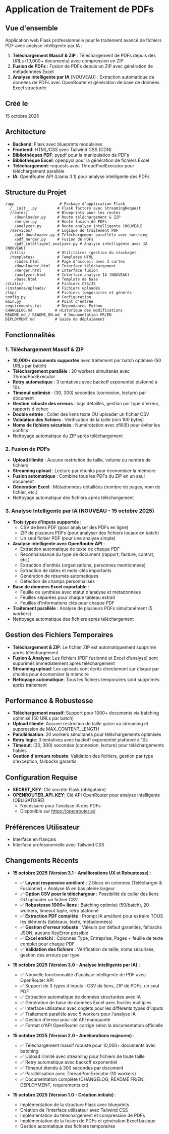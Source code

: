 # Application de Traitement de PDFs

## Vue d'ensemble
Application web Flask professionnelle pour le traitement avancé de fichiers PDF avec analyse intelligente par IA :
1. **Téléchargement Massif & ZIP** : Téléchargement de PDFs depuis des URLs (10,000+ documents) avec compression en ZIP
2. **Fusion de PDFs** : Fusion de PDFs depuis un ZIP avec génération de métadonnées Excel
3. **Analyse Intelligente par IA** (NOUVEAU) : Extraction automatique de données de PDFs avec OpenRouter et génération de base de données Excel structurée

## Créé le
15 octobre 2025

## Architecture
- **Backend**: Flask avec blueprints modulaires
- **Frontend**: HTML/CSS avec Tailwind CSS (CDN)
- **Bibliothèques PDF**: pypdf pour la manipulation de PDFs
- **Bibliothèque Excel**: openpyxl pour la génération de fichiers Excel
- **Téléchargement**: requests avec ThreadPoolExecutor pour téléchargement parallèle
- **IA**: OpenRouter API (Llama 3.1) pour analyse intelligente des PDFs

## Structure du Projet
```
/app                    # Package d'application Flask
  /__init__.py         # Flask factory avec StreamingRequest
  /routes/             # Blueprints pour les routes
    /downloader.py     # Route téléchargement & ZIP
    /merger.py         # Route fusion de PDFs
    /analyzer.py       # Route analyse intelligente (NOUVEAU)
  /services/           # Logique de traitement PDF
    /pdf_downloader.py # Téléchargement parallèle avec batching
    /pdf_merger.py     # Fusion de PDFs
    /pdf_intelligent_analyzer.py # Analyse intelligente avec IA (NOUVEAU)
  /utils/              # Utilitaires (gestion du stockage)
  /templates/          # Templates HTML
    /index.html        # Page d'accueil avec 3 cartes
    /downloader.html   # Interface téléchargement
    /merger.html       # Interface fusion
    /analyzer.html     # Interface analyse IA (NOUVEAU)
    /base.html         # Template de base
/static/               # Fichiers CSS/JS
/instance/uploads/     # Fichiers uploadés
/tmp/                  # Fichiers temporaires et générés
config.py              # Configuration
main.py                # Point d'entrée
requirements.txt       # Dépendances Python
CHANGELOG.md          # Historique des modifications
README.md / README_EN.md  # Documentation FR/EN
DEPLOYMENT.md         # Guide de déploiement
```

## Fonctionnalités

### 1. Téléchargement Massif & ZIP
- **10,000+ documents supportés** avec traitement par batch optimisé (50 URLs par batch)
- **Téléchargement parallèle** : 20 workers simultanés avec ThreadPoolExecutor
- **Retry automatique** : 3 tentatives avec backoff exponentiel plafonné à 10s
- **Timeout optimisé** : (30, 300) secondes (connexion, lecture) par document
- **Gestion robuste des erreurs** : logs détaillés, gestion par type d'erreur, rapports d'échec
- **Double entrée** : Coller des liens texte OU uploader un fichier CSV
- **Validation des fichiers** : Vérification de la taille (min 100 bytes)
- **Noms de fichiers sécurisés** : Numérotation avec zfill(6) pour éviter les conflits
- Nettoyage automatique du ZIP après téléchargement

### 2. Fusion de PDFs
- **Upload illimité** : Aucune restriction de taille, volume ou nombre de fichiers
- **Streaming upload** : Lecture par chunks pour économiser la mémoire
- **Fusion automatique** : Combine tous les PDFs du ZIP en un seul document
- **Génération Excel** : Métadonnées détaillées (nombre de pages, nom de fichier, etc.)
- Nettoyage automatique des fichiers après téléchargement

### 3. Analyse Intelligente par IA (NOUVEAU - 15 octobre 2025)
- **Trois types d'inputs supportés** :
  - CSV de liens PDF (pour analyser des PDFs en ligne)
  - ZIP de plusieurs PDFs (pour analyser des fichiers locaux en batch)
  - Un seul fichier PDF (pour une analyse simple)
- **Analyse intelligente avec OpenRouter API** :
  - Extraction automatique de texte de chaque PDF
  - Reconnaissance du type de document (rapport, facture, contrat, etc.)
  - Extraction d'entités (organisations, personnes mentionnées)
  - Extraction de dates et mots-clés importants
  - Génération de résumés automatiques
  - Détection de champs personnalisés
- **Base de données Excel exportable** :
  - Feuille de synthèse avec statut d'analyse et métadonnées
  - Feuilles séparées pour chaque tableau extrait
  - Feuilles d'informations clés pour chaque PDF
- **Traitement parallèle** : Analyse de plusieurs PDFs simultanément (5 workers)
- Nettoyage automatique des fichiers après téléchargement

## Gestion des Fichiers Temporaires
- **Téléchargement & ZIP**: Le fichier ZIP est automatiquement supprimé après téléchargement
- **Fusion & Analyse**: Les fichiers (PDF fusionné et Excel d'analyse) sont supprimés immédiatement après téléchargement
- **Streaming upload**: Les uploads sont écrits directement sur disque par chunks pour économiser la mémoire
- **Nettoyage automatique**: Tous les fichiers temporaires sont supprimés après traitement

## Performance & Robustesse
- **Téléchargement massif**: Support pour 1000+ documents via batching optimisé (50 URLs par batch)
- **Upload illimité**: Aucune restriction de taille grâce au streaming et suppression de MAX_CONTENT_LENGTH
- **Parallélisation**: 20 workers simultanés pour téléchargements optimisés
- **Retry logic**: 3 tentatives avec backoff exponentiel plafonné à 10s
- **Timeout**: (30, 300) secondes (connexion, lecture) pour téléchargements fiables
- **Gestion d'erreurs robuste**: Validation des fichiers, gestion par type d'exception, fallbacks garantis

## Configuration Requise
- **SECRET_KEY**: Clé secrète Flask (obligatoire)
- **OPENROUTER_API_KEY**: Clé API OpenRouter pour analyse intelligente (OBLIGATOIRE)
  - Nécessaire pour l'analyse IA des PDFs
  - Disponible sur https://openrouter.ai/

## Préférences Utilisateur
- Interface en français
- Interface professionnelle avec Tailwind CSS

## Changements Récents
- **15 octobre 2025 (Version 3.1 - Améliorations UX et Robustesse)** :
  - ✅ **Layout responsive amélioré** : 2 blocs en colonnes (Télécharger & Fusionner) + Analyse IA en bas pleine largeur
  - ✅ **Option CSV pour le téléchargeur** : Possibilité de coller des liens OU uploader un fichier CSV
  - ✅ **Robustesse 1000+ liens** : Batching optimisé (50/batch), 20 workers, timeout tuple, retry plafonné
  - ✅ **Extraction PDF complète** : Prompt IA amélioré pour extraire TOUS les éléments (tableaux, texte, métadonnées)
  - ✅ **Gestion d'erreur robuste** : Valeurs par défaut garanties, fallbacks JSON, aucune KeyError possible
  - ✅ **Excel enrichi** : Colonnes Type, Entreprise, Pages + feuille de texte complet pour chaque PDF
  - ✅ **Validation des fichiers** : Vérification de taille, noms sécurisés, gestion des erreurs par type
  
- **15 octobre 2025 (Version 3.0 - Analyse Intelligente par IA)** :
  - ✅ Nouvelle fonctionnalité d'analyse intelligente de PDF avec OpenRouter API
  - ✅ Support de 3 types d'inputs : CSV de liens, ZIP de PDFs, un seul PDF
  - ✅ Extraction automatique de données structurées avec IA
  - ✅ Génération de base de données Excel avec feuilles multiples
  - ✅ Interface utilisateur avec onglets pour les différents types d'inputs
  - ✅ Traitement parallèle avec 5 workers pour l'analyse IA
  - ✅ Gestion d'erreur pour clé API manquante
  - ✅ Format d'API OpenRouter corrigé selon la documentation officielle

- **15 octobre 2025 (Version 2.0 - Améliorations majeures)** :
  - ✅ Téléchargement massif robuste pour 10,000+ documents avec batching
  - ✅ Upload illimité avec streaming pour fichiers de toute taille
  - ✅ Retry automatique avec backoff exponentiel
  - ✅ Timeout étendu à 300 secondes par document
  - ✅ Parallélisation avec ThreadPoolExecutor (10 workers)
  - ✅ Documentation complète (CHANGELOG, README FR/EN, DEPLOYMENT, requirements.txt)
  
- **15 octobre 2025 (Version 1.0 - Création initiale)** :
  - Implémentation de la structure Flask avec blueprints
  - Création de l'interface utilisateur avec Tailwind CSS
  - Implémentation du téléchargement et compression de PDFs
  - Implémentation de la fusion de PDFs et génération Excel basique
  - Gestion automatique des fichiers temporaires
